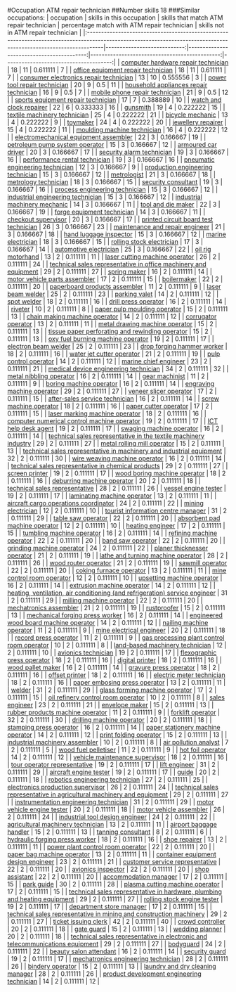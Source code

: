 #Occupation ATM repair technician
##Number skills 18
###Similar occupations:
| occupation                                                                                                                                                        |   skills in this occupation |   skills that match ATM repair technician |   percentage match with ATM repair technician |   skills not in ATM repair technician |
|:------------------------------------------------------------------------------------------------------------------------------------------------------------------|----------------------------:|------------------------------------------:|----------------------------------------------:|--------------------------------------:|
| [computer hardware repair technician](computer_hardware_repair_technician.md)                                                                                     |                          18 |                                        11 |                                      0.611111 |                                     7 |
| [office equipment repair technician](office_equipment_repair_technician.md)                                                                                       |                          18 |                                        11 |                                      0.611111 |                                     7 |
| [consumer electronics repair technician](consumer_electronics_repair_technician.md)                                                                               |                          13 |                                        10 |                                      0.555556 |                                     3 |
| [power tool repair technician](power_tool_repair_technician.md)                                                                                                   |                          20 |                                         9 |                                      0.5      |                                    11 |
| [household appliances repair technician](household_appliances_repair_technician.md)                                                                               |                          16 |                                         9 |                                      0.5      |                                     7 |
| [mobile phone repair technician](mobile_phone_repair_technician.md)                                                                                               |                          21 |                                         9 |                                      0.5      |                                    12 |
| [sports equipment repair technician](sports_equipment_repair_technician.md)                                                                                       |                          17 |                                         7 |                                      0.388889 |                                    10 |
| [watch and clock repairer](watch_and_clock_repairer.md)                                                                                                           |                          22 |                                         6 |                                      0.333333 |                                    16 |
| [gunsmith](gunsmith.md)                                                                                                                                           |                          19 |                                         4 |                                      0.222222 |                                    15 |
| [textile machinery technician](textile_machinery_technician.md)                                                                                                   |                          25 |                                         4 |                                      0.222222 |                                    21 |
| [bicycle mechanic](bicycle_mechanic.md)                                                                                                                           |                          13 |                                         4 |                                      0.222222 |                                     9 |
| [toymaker](toymaker.md)                                                                                                                                           |                          24 |                                         4 |                                      0.222222 |                                    20 |
| [jewellery repairer](jewellery_repairer.md)                                                                                                                       |                          15 |                                         4 |                                      0.222222 |                                    11 |
| [moulding machine technician](moulding_machine_technician.md)                                                                                                     |                          16 |                                         4 |                                      0.222222 |                                    12 |
| [electromechanical equipment assembler](electromechanical_equipment_assembler.md)                                                                                 |                          22 |                                         3 |                                      0.166667 |                                    19 |
| [petroleum pump system operator](petroleum_pump_system_operator.md)                                                                                               |                          15 |                                         3 |                                      0.166667 |                                    12 |
| [armoured car driver](armoured_car_driver.md)                                                                                                                     |                          20 |                                         3 |                                      0.166667 |                                    17 |
| [security alarm technician](security_alarm_technician.md)                                                                                                         |                          19 |                                         3 |                                      0.166667 |                                    16 |
| [performance rental technician](performance_rental_technician.md)                                                                                                 |                          19 |                                         3 |                                      0.166667 |                                    16 |
| [pneumatic engineering technician](pneumatic_engineering_technician.md)                                                                                           |                          12 |                                         3 |                                      0.166667 |                                     9 |
| [production engineering technician](production_engineering_technician.md)                                                                                         |                          15 |                                         3 |                                      0.166667 |                                    12 |
| [metrologist](metrologist.md)                                                                                                                                     |                          21 |                                         3 |                                      0.166667 |                                    18 |
| [metrology technician](metrology_technician.md)                                                                                                                   |                          18 |                                         3 |                                      0.166667 |                                    15 |
| [security consultant](security_consultant.md)                                                                                                                     |                          19 |                                         3 |                                      0.166667 |                                    16 |
| [process engineering technician](process_engineering_technician.md)                                                                                               |                          15 |                                         3 |                                      0.166667 |                                    12 |
| [industrial engineering technician](industrial_engineering_technician.md)                                                                                         |                          15 |                                         3 |                                      0.166667 |                                    12 |
| [industrial machinery mechanic](industrial_machinery_mechanic.md)                                                                                                 |                          14 |                                         3 |                                      0.166667 |                                    11 |
| [tool and die maker](tool_and_die_maker.md)                                                                                                                       |                          22 |                                         3 |                                      0.166667 |                                    19 |
| [forge equipment technician](forge_equipment_technician.md)                                                                                                       |                          14 |                                         3 |                                      0.166667 |                                    11 |
| [checkout supervisor](checkout_supervisor.md)                                                                                                                     |                          20 |                                         3 |                                      0.166667 |                                    17 |
| [printed circuit board test technician](printed_circuit_board_test_technician.md)                                                                                 |                          26 |                                         3 |                                      0.166667 |                                    23 |
| [maintenance and repair engineer](maintenance_and_repair_engineer.md)                                                                                             |                          21 |                                         3 |                                      0.166667 |                                    18 |
| [hand luggage inspector](hand_luggage_inspector.md)                                                                                                               |                          15 |                                         3 |                                      0.166667 |                                    12 |
| [marine electrician](marine_electrician.md)                                                                                                                       |                          18 |                                         3 |                                      0.166667 |                                    15 |
| [rolling stock electrician](rolling_stock_electrician.md)                                                                                                         |                          17 |                                         3 |                                      0.166667 |                                    14 |
| [automotive electrician](automotive_electrician.md)                                                                                                               |                          25 |                                         3 |                                      0.166667 |                                    22 |
| [oil rig motorhand](oil_rig_motorhand.md)                                                                                                                         |                          13 |                                         2 |                                      0.111111 |                                    11 |
| [laser cutting machine operator](laser_cutting_machine_operator.md)                                                                                               |                          26 |                                         2 |                                      0.111111 |                                    24 |
| [technical sales representative in office machinery and equipment](technical_sales_representative_in_office_machinery_and_equipment.md)                           |                          29 |                                         2 |                                      0.111111 |                                    27 |
| [spring maker](spring_maker.md)                                                                                                                                   |                          16 |                                         2 |                                      0.111111 |                                    14 |
| [motor vehicle parts assembler](motor_vehicle_parts_assembler.md)                                                                                                 |                          17 |                                         2 |                                      0.111111 |                                    15 |
| [boilermaker](boilermaker.md)                                                                                                                                     |                          22 |                                         2 |                                      0.111111 |                                    20 |
| [paperboard products assembler](paperboard_products_assembler.md)                                                                                                 |                          11 |                                         2 |                                      0.111111 |                                     9 |
| [laser beam welder](laser_beam_welder.md)                                                                                                                         |                          25 |                                         2 |                                      0.111111 |                                    23 |
| [parking valet](parking_valet.md)                                                                                                                                 |                          14 |                                         2 |                                      0.111111 |                                    12 |
| [spot welder](spot_welder.md)                                                                                                                                     |                          18 |                                         2 |                                      0.111111 |                                    16 |
| [drill press operator](drill_press_operator.md)                                                                                                                   |                          16 |                                         2 |                                      0.111111 |                                    14 |
| [riveter](riveter.md)                                                                                                                                             |                          10 |                                         2 |                                      0.111111 |                                     8 |
| [paper pulp moulding operator](paper_pulp_moulding_operator.md)                                                                                                   |                          15 |                                         2 |                                      0.111111 |                                    13 |
| [chain making machine operator](chain_making_machine_operator.md)                                                                                                 |                          14 |                                         2 |                                      0.111111 |                                    12 |
| [corrugator operator](corrugator_operator.md)                                                                                                                     |                          13 |                                         2 |                                      0.111111 |                                    11 |
| [metal drawing machine operator](metal_drawing_machine_operator.md)                                                                                               |                          15 |                                         2 |                                      0.111111 |                                    13 |
| [tissue paper perforating and rewinding operator](tissue_paper_perforating_and_rewinding_operator.md)                                                             |                          15 |                                         2 |                                      0.111111 |                                    13 |
| [oxy fuel burning machine operator](oxy_fuel_burning_machine_operator.md)                                                                                         |                          19 |                                         2 |                                      0.111111 |                                    17 |
| [electron beam welder](electron_beam_welder.md)                                                                                                                   |                          25 |                                         2 |                                      0.111111 |                                    23 |
| [drop forging hammer worker](drop_forging_hammer_worker.md)                                                                                                       |                          18 |                                         2 |                                      0.111111 |                                    16 |
| [water jet cutter operator](water_jet_cutter_operator.md)                                                                                                         |                          21 |                                         2 |                                      0.111111 |                                    19 |
| [pulp control operator](pulp_control_operator.md)                                                                                                                 |                          14 |                                         2 |                                      0.111111 |                                    12 |
| [marine chief engineer](marine_chief_engineer.md)                                                                                                                 |                          23 |                                         2 |                                      0.111111 |                                    21 |
| [medical device engineering technician](medical_device_engineering_technician.md)                                                                                 |                          34 |                                         2 |                                      0.111111 |                                    32 |
| [metal nibbling operator](metal_nibbling_operator.md)                                                                                                             |                          16 |                                         2 |                                      0.111111 |                                    14 |
| [gear machinist](gear_machinist.md)                                                                                                                               |                          11 |                                         2 |                                      0.111111 |                                     9 |
| [boring machine operator](boring_machine_operator.md)                                                                                                             |                          16 |                                         2 |                                      0.111111 |                                    14 |
| [engraving machine operator](engraving_machine_operator.md)                                                                                                       |                          29 |                                         2 |                                      0.111111 |                                    27 |
| [veneer slicer operator](veneer_slicer_operator.md)                                                                                                               |                          17 |                                         2 |                                      0.111111 |                                    15 |
| [after-sales service technician](after-sales_service_technician.md)                                                                                               |                          16 |                                         2 |                                      0.111111 |                                    14 |
| [screw machine operator](screw_machine_operator.md)                                                                                                               |                          18 |                                         2 |                                      0.111111 |                                    16 |
| [paper cutter operator](paper_cutter_operator.md)                                                                                                                 |                          17 |                                         2 |                                      0.111111 |                                    15 |
| [laser marking machine operator](laser_marking_machine_operator.md)                                                                                               |                          18 |                                         2 |                                      0.111111 |                                    16 |
| [computer numerical control machine operator](computer_numerical_control_machine_operator.md)                                                                     |                          19 |                                         2 |                                      0.111111 |                                    17 |
| [ICT help desk agent](ICT_help_desk_agent.md)                                                                                                                     |                          19 |                                         2 |                                      0.111111 |                                    17 |
| [swaging machine operator](swaging_machine_operator.md)                                                                                                           |                          16 |                                         2 |                                      0.111111 |                                    14 |
| [technical sales representative in the textile machinery industry](technical_sales_representative_in_the_textile_machinery_industry.md)                           |                          29 |                                         2 |                                      0.111111 |                                    27 |
| [metal rolling mill operator](metal_rolling_mill_operator.md)                                                                                                     |                          15 |                                         2 |                                      0.111111 |                                    13 |
| [technical sales representative in machinery and industrial equipment](technical_sales_representative_in_machinery_and_industrial_equipment.md)                   |                          32 |                                         2 |                                      0.111111 |                                    30 |
| [wire weaving machine operator](wire_weaving_machine_operator.md)                                                                                                 |                          16 |                                         2 |                                      0.111111 |                                    14 |
| [technical sales representative in chemical products](technical_sales_representative_in_chemical_products.md)                                                     |                          29 |                                         2 |                                      0.111111 |                                    27 |
| [screen printer](screen_printer.md)                                                                                                                               |                          19 |                                         2 |                                      0.111111 |                                    17 |
| [wood boring machine operator](wood_boring_machine_operator.md)                                                                                                   |                          18 |                                         2 |                                      0.111111 |                                    16 |
| [deburring machine operator](deburring_machine_operator.md)                                                                                                       |                          20 |                                         2 |                                      0.111111 |                                    18 |
| [technical sales representative](technical_sales_representative.md)                                                                                               |                          28 |                                         2 |                                      0.111111 |                                    26 |
| [vessel engine tester](vessel_engine_tester.md)                                                                                                                   |                          19 |                                         2 |                                      0.111111 |                                    17 |
| [laminating machine operator](laminating_machine_operator.md)                                                                                                     |                          13 |                                         2 |                                      0.111111 |                                    11 |
| [aircraft cargo operations coordinator](aircraft_cargo_operations_coordinator.md)                                                                                 |                          24 |                                         2 |                                      0.111111 |                                    22 |
| [mining electrician](mining_electrician.md)                                                                                                                       |                          12 |                                         2 |                                      0.111111 |                                    10 |
| [tourist information centre manager](tourist_information_centre_manager.md)                                                                                       |                          31 |                                         2 |                                      0.111111 |                                    29 |
| [table saw operator](table_saw_operator.md)                                                                                                                       |                          22 |                                         2 |                                      0.111111 |                                    20 |
| [absorbent pad machine operator](absorbent_pad_machine_operator.md)                                                                                               |                          12 |                                         2 |                                      0.111111 |                                    10 |
| [heating engineer](heating_engineer.md)                                                                                                                           |                          17 |                                         2 |                                      0.111111 |                                    15 |
| [tumbling machine operator](tumbling_machine_operator.md)                                                                                                         |                          16 |                                         2 |                                      0.111111 |                                    14 |
| [refining machine operator](refining_machine_operator.md)                                                                                                         |                          22 |                                         2 |                                      0.111111 |                                    20 |
| [band saw operator](band_saw_operator.md)                                                                                                                         |                          22 |                                         2 |                                      0.111111 |                                    20 |
| [grinding machine operator](grinding_machine_operator.md)                                                                                                         |                          24 |                                         2 |                                      0.111111 |                                    22 |
| [planer thicknesser operator](planer_thicknesser_operator.md)                                                                                                     |                          21 |                                         2 |                                      0.111111 |                                    19 |
| [lathe and turning machine operator](lathe_and_turning_machine_operator.md)                                                                                       |                          28 |                                         2 |                                      0.111111 |                                    26 |
| [wood router operator](wood_router_operator.md)                                                                                                                   |                          21 |                                         2 |                                      0.111111 |                                    19 |
| [sawmill operator](sawmill_operator.md)                                                                                                                           |                          22 |                                         2 |                                      0.111111 |                                    20 |
| [coking furnace operator](coking_furnace_operator.md)                                                                                                             |                          13 |                                         2 |                                      0.111111 |                                    11 |
| [mine control room operator](mine_control_room_operator.md)                                                                                                       |                          12 |                                         2 |                                      0.111111 |                                    10 |
| [upsetting machine operator](upsetting_machine_operator.md)                                                                                                       |                          16 |                                         2 |                                      0.111111 |                                    14 |
| [extrusion machine operator](extrusion_machine_operator.md)                                                                                                       |                          14 |                                         2 |                                      0.111111 |                                    12 |
| [heating, ventilation, air conditioning (and refrigeration) service engineer](heating,_ventilation,_air_conditioning_(and_refrigeration)_service_engineer.md)     |                          31 |                                         2 |                                      0.111111 |                                    29 |
| [milling machine operator](milling_machine_operator.md)                                                                                                           |                          22 |                                         2 |                                      0.111111 |                                    20 |
| [mechatronics assembler](mechatronics_assembler.md)                                                                                                               |                          21 |                                         2 |                                      0.111111 |                                    19 |
| [rustproofer](rustproofer.md)                                                                                                                                     |                          15 |                                         2 |                                      0.111111 |                                    13 |
| [mechanical forging press worker](mechanical_forging_press_worker.md)                                                                                             |                          16 |                                         2 |                                      0.111111 |                                    14 |
| [engineered wood board machine operator](engineered_wood_board_machine_operator.md)                                                                               |                          14 |                                         2 |                                      0.111111 |                                    12 |
| [nailing machine operator](nailing_machine_operator.md)                                                                                                           |                          11 |                                         2 |                                      0.111111 |                                     9 |
| [mine electrical engineer](mine_electrical_engineer.md)                                                                                                           |                          20 |                                         2 |                                      0.111111 |                                    18 |
| [record press operator](record_press_operator.md)                                                                                                                 |                          11 |                                         2 |                                      0.111111 |                                     9 |
| [gas processing plant control room operator](gas_processing_plant_control_room_operator.md)                                                                       |                          10 |                                         2 |                                      0.111111 |                                     8 |
| [land-based machinery technician](land-based_machinery_technician.md)                                                                                             |                          12 |                                         2 |                                      0.111111 |                                    10 |
| [avionics technician](avionics_technician.md)                                                                                                                     |                          19 |                                         2 |                                      0.111111 |                                    17 |
| [flexographic press operator](flexographic_press_operator.md)                                                                                                     |                          18 |                                         2 |                                      0.111111 |                                    16 |
| [digital printer](digital_printer.md)                                                                                                                             |                          18 |                                         2 |                                      0.111111 |                                    16 |
| [wood pallet maker](wood_pallet_maker.md)                                                                                                                         |                          16 |                                         2 |                                      0.111111 |                                    14 |
| [gravure press operator](gravure_press_operator.md)                                                                                                               |                          18 |                                         2 |                                      0.111111 |                                    16 |
| [offset printer](offset_printer.md)                                                                                                                               |                          18 |                                         2 |                                      0.111111 |                                    16 |
| [electric meter technician](electric_meter_technician.md)                                                                                                         |                          18 |                                         2 |                                      0.111111 |                                    16 |
| [paper embosing press operator](paper_embosing_press_operator.md)                                                                                                 |                          13 |                                         2 |                                      0.111111 |                                    11 |
| [welder](welder.md)                                                                                                                                               |                          31 |                                         2 |                                      0.111111 |                                    29 |
| [glass forming machine operator](glass_forming_machine_operator.md)                                                                                               |                          17 |                                         2 |                                      0.111111 |                                    15 |
| [oil refinery control room operator](oil_refinery_control_room_operator.md)                                                                                       |                          10 |                                         2 |                                      0.111111 |                                     8 |
| [sales engineer](sales_engineer.md)                                                                                                                               |                          23 |                                         2 |                                      0.111111 |                                    21 |
| [envelope maker](envelope_maker.md)                                                                                                                               |                          15 |                                         2 |                                      0.111111 |                                    13 |
| [rubber products machine operator](rubber_products_machine_operator.md)                                                                                           |                          11 |                                         2 |                                      0.111111 |                                     9 |
| [forklift operator](forklift_operator.md)                                                                                                                         |                          32 |                                         2 |                                      0.111111 |                                    30 |
| [drilling machine operator](drilling_machine_operator.md)                                                                                                         |                          20 |                                         2 |                                      0.111111 |                                    18 |
| [stamping press operator](stamping_press_operator.md)                                                                                                             |                          16 |                                         2 |                                      0.111111 |                                    14 |
| [paper stationery machine operator](paper_stationery_machine_operator.md)                                                                                         |                          14 |                                         2 |                                      0.111111 |                                    12 |
| [print folding operator](print_folding_operator.md)                                                                                                               |                          15 |                                         2 |                                      0.111111 |                                    13 |
| [industrial machinery assembler](industrial_machinery_assembler.md)                                                                                               |                          10 |                                         2 |                                      0.111111 |                                     8 |
| [air pollution analyst](air_pollution_analyst.md)                                                                                                                 |                           7 |                                         2 |                                      0.111111 |                                     5 |
| [wood fuel pelletiser](wood_fuel_pelletiser.md)                                                                                                                   |                          11 |                                         2 |                                      0.111111 |                                     9 |
| [hot foil operator](hot_foil_operator.md)                                                                                                                         |                          14 |                                         2 |                                      0.111111 |                                    12 |
| [vehicle maintenance supervisor](vehicle_maintenance_supervisor.md)                                                                                               |                          18 |                                         2 |                                      0.111111 |                                    16 |
| [tour operator representative](tour_operator_representative.md)                                                                                                   |                          19 |                                         2 |                                      0.111111 |                                    17 |
| [lift engineer](lift_engineer.md)                                                                                                                                 |                          31 |                                         2 |                                      0.111111 |                                    29 |
| [aircraft engine tester](aircraft_engine_tester.md)                                                                                                               |                          19 |                                         2 |                                      0.111111 |                                    17 |
| [guide](guide.md)                                                                                                                                                 |                          20 |                                         2 |                                      0.111111 |                                    18 |
| [robotics engineering technician](robotics_engineering_technician.md)                                                                                             |                          27 |                                         2 |                                      0.111111 |                                    25 |
| [electronics production supervisor](electronics_production_supervisor.md)                                                                                         |                          26 |                                         2 |                                      0.111111 |                                    24 |
| [technical sales representative in agricultural machinery and equipment](technical_sales_representative_in_agricultural_machinery_and_equipment.md)               |                          29 |                                         2 |                                      0.111111 |                                    27 |
| [instrumentation engineering technician](instrumentation_engineering_technician.md)                                                                               |                          31 |                                         2 |                                      0.111111 |                                    29 |
| [motor vehicle engine tester](motor_vehicle_engine_tester.md)                                                                                                     |                          20 |                                         2 |                                      0.111111 |                                    18 |
| [motor vehicle assembler](motor_vehicle_assembler.md)                                                                                                             |                          26 |                                         2 |                                      0.111111 |                                    24 |
| [industrial tool design engineer](industrial_tool_design_engineer.md)                                                                                             |                          24 |                                         2 |                                      0.111111 |                                    22 |
| [agricultural machinery technician](agricultural_machinery_technician.md)                                                                                         |                          13 |                                         2 |                                      0.111111 |                                    11 |
| [airport baggage handler](airport_baggage_handler.md)                                                                                                             |                          15 |                                         2 |                                      0.111111 |                                    13 |
| [tanning consultant](tanning_consultant.md)                                                                                                                       |                           8 |                                         2 |                                      0.111111 |                                     6 |
| [hydraulic forging press worker](hydraulic_forging_press_worker.md)                                                                                               |                          18 |                                         2 |                                      0.111111 |                                    16 |
| [shoe repairer](shoe_repairer.md)                                                                                                                                 |                          13 |                                         2 |                                      0.111111 |                                    11 |
| [power plant control room operator](power_plant_control_room_operator.md)                                                                                         |                          22 |                                         2 |                                      0.111111 |                                    20 |
| [paper bag machine operator](paper_bag_machine_operator.md)                                                                                                       |                          13 |                                         2 |                                      0.111111 |                                    11 |
| [container equipment design engineer](container_equipment_design_engineer.md)                                                                                     |                          23 |                                         2 |                                      0.111111 |                                    21 |
| [customer service representative](customer_service_representative.md)                                                                                             |                          22 |                                         2 |                                      0.111111 |                                    20 |
| [avionics inspector](avionics_inspector.md)                                                                                                                       |                          22 |                                         2 |                                      0.111111 |                                    20 |
| [shop assistant](shop_assistant.md)                                                                                                                               |                          22 |                                         2 |                                      0.111111 |                                    20 |
| [accommodation manager](accommodation_manager.md)                                                                                                                 |                          17 |                                         2 |                                      0.111111 |                                    15 |
| [park guide](park_guide.md)                                                                                                                                       |                          30 |                                         2 |                                      0.111111 |                                    28 |
| [plasma cutting machine operator](plasma_cutting_machine_operator.md)                                                                                             |                          17 |                                         2 |                                      0.111111 |                                    15 |
| [technical sales representative in hardware, plumbing and heating equipment](technical_sales_representative_in_hardware,_plumbing_and_heating_equipment.md)       |                          29 |                                         2 |                                      0.111111 |                                    27 |
| [rolling stock engine tester](rolling_stock_engine_tester.md)                                                                                                     |                          19 |                                         2 |                                      0.111111 |                                    17 |
| [department store manager](department_store_manager.md)                                                                                                           |                          17 |                                         2 |                                      0.111111 |                                    15 |
| [technical sales representative in mining and construction machinery](technical_sales_representative_in_mining_and_construction_machinery.md)                     |                          29 |                                         2 |                                      0.111111 |                                    27 |
| [ticket issuing clerk](ticket_issuing_clerk.md)                                                                                                                   |                          42 |                                         2 |                                      0.111111 |                                    40 |
| [crowd controller](crowd_controller.md)                                                                                                                           |                          20 |                                         2 |                                      0.111111 |                                    18 |
| [gate guard](gate_guard.md)                                                                                                                                       |                          15 |                                         2 |                                      0.111111 |                                    13 |
| [wedding planner](wedding_planner.md)                                                                                                                             |                          20 |                                         2 |                                      0.111111 |                                    18 |
| [technical sales representative in electronic and telecommunications equipment](technical_sales_representative_in_electronic_and_telecommunications_equipment.md) |                          29 |                                         2 |                                      0.111111 |                                    27 |
| [bodyguard](bodyguard.md)                                                                                                                                         |                          24 |                                         2 |                                      0.111111 |                                    22 |
| [beauty salon attendant](beauty_salon_attendant.md)                                                                                                               |                          16 |                                         2 |                                      0.111111 |                                    14 |
| [security guard](security_guard.md)                                                                                                                               |                          19 |                                         2 |                                      0.111111 |                                    17 |
| [mechatronics engineering technician](mechatronics_engineering_technician.md)                                                                                     |                          28 |                                         2 |                                      0.111111 |                                    26 |
| [bindery operator](bindery_operator.md)                                                                                                                           |                          15 |                                         2 |                                      0.111111 |                                    13 |
| [laundry and dry cleaning manager](laundry_and_dry_cleaning_manager.md)                                                                                           |                          28 |                                         2 |                                      0.111111 |                                    26 |
| [product development engineering technician](product_development_engineering_technician.md)                                                                       |                          14 |                                         2 |                                      0.111111 |                                    12 |
